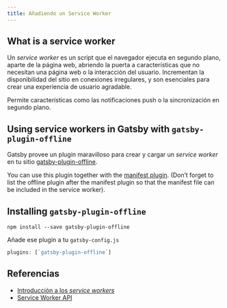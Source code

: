 ```yaml
---
title: Añadiendo un Service Worker
---
```


## What is a service worker

Un _service worker_ es un script que el navegador ejecuta en segundo plano, aparte de la página web, abriendo la puerta a características que no necesitan una página web o la interacción del usuario. Incrementan la disponibilidad del sitio en conexiones irregulares, y son esenciales para crear una experiencia de usuario agradable.

Permite características como las notificaciones push o la sincronización en segundo plano.

## Using service workers in Gatsby with `gatsby-plugin-offline`

Gatsby provee un plugin maravilloso para crear y cargar un _service worker_ en tu sitio [gatsby-plugin-offline](https://www.npmjs.com/package/gatsby-plugin-offline).

You can use this plugin together with the [manifest plugin](https://www.npmjs.com/package/gatsby-plugin-manifest). (Don’t forget to list the offline plugin after the manifest plugin so that the manifest file can be included in the service worker).

## Installing `gatsby-plugin-offline`

`npm install --save gatsby-plugin-offline`

Añade ese plugin a tu `gatsby-config.js`

```javascript:title=gatsby-config.js
plugins: [`gatsby-plugin-offline`]
```

## Referencias

- [Introducción a los _service workers_](https://developers.google.com/web/fundamentals/primers/service-workers/)
- [Service Worker API](https://developer.mozilla.org/es/docs/Web/API/Service_Worker_API)
